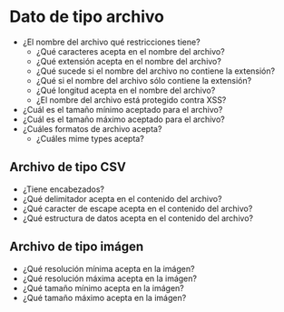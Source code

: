 <h1 id="file-data">Dato de tipo archivo</h1>

- ¿El nombre del archivo qué restricciones tiene?
    - ¿Qué caracteres acepta en el nombre del archivo?
    - ¿Qué extensión acepta en el nombre del archivo?
    - ¿Qué sucede si el nombre del archivo no contiene la extensión?
    - ¿Qué si el nombre del archivo sólo contiene la extensión?
    - ¿Qué longitud acepta en el nombre del archivo?
    - ¿El nombre del archivo está protegido contra XSS?
- ¿Cuál es el tamaño mínimo aceptado para el archivo?
- ¿Cuál es el tamaño máximo aceptado para el archivo?
- ¿Cuáles formatos de archivo acepta?
    - ¿Cuáles mime types acepta?

<h2 id="csv">Archivo de tipo CSV</h2>

- ¿Tiene encabezados?
- ¿Qué delimitador acepta en el contenido del archivo?
- ¿Qué caracter de escape acepta en el contenido del archivo?
- ¿Qué estructura de datos acepta en el contenido del archivo?

<h2 id="image">Archivo de tipo imágen</h2>

- ¿Qué resolución mínima acepta en la imágen?
- ¿Qué resolución máxima acepta en la imágen?
- ¿Qué tamaño mínimo acepta en la imágen?
- ¿Qué tamaño máximo acepta en la imágen?